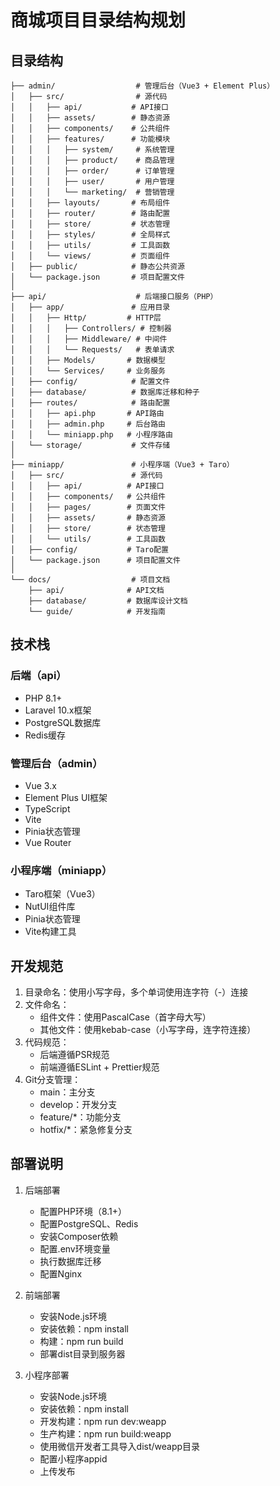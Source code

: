 # 商城项目目录结构规划

## 目录结构

```
├── admin/                  # 管理后台（Vue3 + Element Plus）
│   ├── src/                # 源代码
│   │   ├── api/           # API接口
│   │   ├── assets/        # 静态资源
│   │   ├── components/    # 公共组件
│   │   ├── features/      # 功能模块
│   │   │   ├── system/     # 系统管理
│   │   │   ├── product/    # 商品管理
│   │   │   ├── order/      # 订单管理
│   │   │   ├── user/       # 用户管理
│   │   │   └── marketing/  # 营销管理
│   │   ├── layouts/       # 布局组件
│   │   ├── router/        # 路由配置
│   │   ├── store/         # 状态管理
│   │   ├── styles/        # 全局样式
│   │   ├── utils/         # 工具函数
│   │   └── views/         # 页面组件
│   ├── public/            # 静态公共资源
│   └── package.json       # 项目配置文件
│
├── api/                    # 后端接口服务（PHP）
│   ├── app/               # 应用目录
│   │   ├── Http/         # HTTP层
│   │   │   ├── Controllers/ # 控制器
│   │   │   ├── Middleware/ # 中间件
│   │   │   └── Requests/   # 表单请求
│   │   ├── Models/       # 数据模型
│   │   └── Services/     # 业务服务
│   ├── config/            # 配置文件
│   ├── database/          # 数据库迁移和种子
│   ├── routes/            # 路由配置
│   │   ├── api.php       # API路由
│   │   ├── admin.php     # 后台路由
│   │   └── miniapp.php   # 小程序路由
│   └── storage/           # 文件存储
│
├── miniapp/               # 小程序端（Vue3 + Taro）
│   ├── src/               # 源代码
│   │   ├── api/          # API接口
│   │   ├── components/   # 公共组件
│   │   ├── pages/        # 页面文件
│   │   ├── assets/       # 静态资源
│   │   ├── store/        # 状态管理
│   │   └── utils/        # 工具函数
│   ├── config/           # Taro配置
│   └── package.json      # 项目配置文件
│
└── docs/                  # 项目文档
    ├── api/              # API文档
    ├── database/         # 数据库设计文档
    └── guide/            # 开发指南
```

## 技术栈

### 后端（api）
- PHP 8.1+
- Laravel 10.x框架
- PostgreSQL数据库
- Redis缓存

### 管理后台（admin）
- Vue 3.x
- Element Plus UI框架
- TypeScript
- Vite
- Pinia状态管理
- Vue Router

### 小程序端（miniapp）
- Taro框架（Vue3）
- NutUI组件库
- Pinia状态管理
- Vite构建工具

## 开发规范

1. 目录命名：使用小写字母，多个单词使用连字符（-）连接
2. 文件命名：
   - 组件文件：使用PascalCase（首字母大写）
   - 其他文件：使用kebab-case（小写字母，连字符连接）
3. 代码规范：
   - 后端遵循PSR规范
   - 前端遵循ESLint + Prettier规范
4. Git分支管理：
   - main：主分支
   - develop：开发分支
   - feature/*：功能分支
   - hotfix/*：紧急修复分支

## 部署说明

1. 后端部署
   - 配置PHP环境（8.1+）
   - 配置PostgreSQL、Redis
   - 安装Composer依赖
   - 配置.env环境变量
   - 执行数据库迁移
   - 配置Nginx

2. 前端部署
   - 安装Node.js环境
   - 安装依赖：npm install
   - 构建：npm run build
   - 部署dist目录到服务器

3. 小程序部署
   - 安装Node.js环境
   - 安装依赖：npm install
   - 开发构建：npm run dev:weapp
   - 生产构建：npm run build:weapp
   - 使用微信开发者工具导入dist/weapp目录
   - 配置小程序appid
   - 上传发布